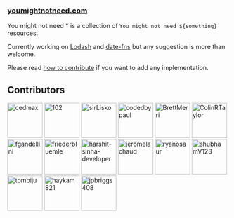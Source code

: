 ### [youmightnotneed.com](https://youmightnotneed.com)

You might not need \* is a collection of `You might not need ${something}` resources.

Currently working on [Lodash](./src/content/lodash-missing.md) and [date-fns](./src/content/date-fns-missing.md) but any suggestion is more than welcome.

Please read [how to contribute](./src/content/how-to-contribute.md) if you want to add any implementation.

## Contributors

[//]: contributor-faces
<a href="https://github.com/cedmax"><img src="https://avatars1.githubusercontent.com/u/415593?v=4" title="cedmax" width="80" height="80"></a>
<a href="https://github.com/102"><img src="https://avatars1.githubusercontent.com/u/5839225?v=4" title="102" width="80" height="80"></a>
<a href="https://github.com/sirLisko"><img src="https://avatars0.githubusercontent.com/u/435399?v=4" title="sirLisko" width="80" height="80"></a>
<a href="https://github.com/codedbypaul"><img src="https://avatars2.githubusercontent.com/u/4680439?v=4" title="codedbypaul" width="80" height="80"></a>
<a href="https://github.com/BrettMerri"><img src="https://avatars0.githubusercontent.com/u/4353965?v=4" title="BrettMerri" width="80" height="80"></a>
<a href="https://github.com/ColinRTaylor"><img src="https://avatars1.githubusercontent.com/u/11527179?v=4" title="ColinRTaylor" width="80" height="80"></a>
<a href="https://github.com/fgandellini"><img src="https://avatars3.githubusercontent.com/u/971375?v=4" title="fgandellini" width="80" height="80"></a>
<a href="https://github.com/friederbluemle"><img src="https://avatars0.githubusercontent.com/u/743291?v=4" title="friederbluemle" width="80" height="80"></a>
<a href="https://github.com/harshit-sinha-developer"><img src="https://avatars1.githubusercontent.com/u/12970743?v=4" title="harshit-sinha-developer" width="80" height="80"></a>
<a href="https://github.com/jeromelachaud"><img src="https://avatars2.githubusercontent.com/u/456474?v=4" title="jeromelachaud" width="80" height="80"></a>
<a href="https://github.com/ryanosaur"><img src="https://avatars2.githubusercontent.com/u/5642293?v=4" title="ryanosaur" width="80" height="80"></a>
<a href="https://github.com/shubhamV123"><img src="https://avatars0.githubusercontent.com/u/29898106?v=4" title="shubhamV123" width="80" height="80"></a>
<a href="https://github.com/tombiju"><img src="https://avatars0.githubusercontent.com/u/11186044?v=4" title="tombiju" width="80" height="80"></a>
<a href="https://github.com/haykam821"><img src="https://avatars0.githubusercontent.com/u/24855774?v=4" title="haykam821" width="80" height="80"></a>
<a href="https://github.com/jpbriggs408"><img src="https://avatars0.githubusercontent.com/u/8880358?v=4" title="jpbriggs408" width="80" height="80"></a>

[//]: contributor-faces
